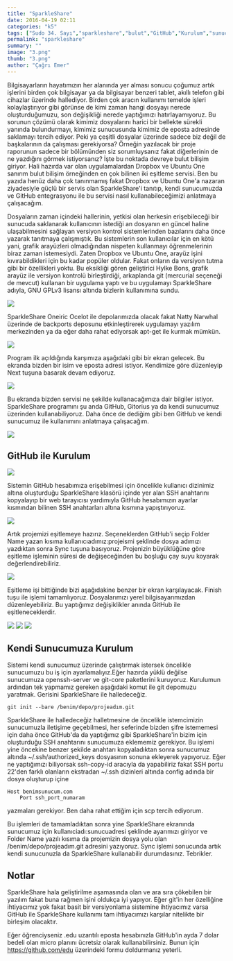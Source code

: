 ```yaml
---
title: "SparkleShare"
date: 2016-04-19 02:11
categories: "k5"
tags: ["Sudo 34. Sayı","sparkleshare","bulut","GitHub","Kurulum","sunucu"]
permalink: "sparkleshare"
summary: ""
image: "3.png"
thumb: "3.png"
author: "Çağrı Emer"
---
```


Bilgisayarların hayatımızın her alanında yer alması sonucu çoğumuz artık işlerini birden çok bilgisayar ya da bilgisayar benzeri tablet, akıllı telefon gibi cihazlar üzerinde hallediyor. Birden çok aracın kullanımı temelde işleri kolaylaştırıyor gibi görünse de kimi zaman hangi dosyayı nerede oluşturduğumuzu, son değişikliği nerede yaptığımızı hatırlayamıyoruz. Bu sorunun çözümü olarak kimimiz dosyalarını harici bir bellekte sürekli yanında bulundurmayı, kimimiz sunucusunda kimimiz de eposta adresinde saklamayı tercih ediyor. Peki ya çeşitli dosyalar üzerinde sadece biz değil de başkalarının da çalışması gerekiyorsa? Örneğin yazılacak bir proje raporunun sadece bir bölümünden siz sorumluysanız fakat diğerlerinin de ne yazdığını görmek istiyorsanız? İşte bu noktada devreye bulut bilişim giriyor. Hali hazırda var olan uygulamalardan Dropbox ve Ubuntu One sanırım bulut bilişim örneğinden en çok bilinen iki eşitleme servisi. Ben bu yazıda henüz daha çok tanınmamış fakat Dropbox ve Ubuntu One'a nazaran ziyadesiyle güçlü bir servis olan SparkleShare'i tanıtıp, kendi sunucumuzda ve GitHub entegrasyonu ile bu servisi nasıl kullanabileceğimizi anlatmaya çalışacağım.  

Dosyaların zaman içindeki hallerinin, yetkisi olan herkesin erişebileceği bir sunucuda saklanarak kullanıcının istediği an dosyanın en güncel haline ulaşabilmesini sağlayan versiyon kontrol sistemlerinden bazılarını daha önce yazarak tanıtmaya çalışmıştık. Bu sistemlerin son kullanıcılar için en kötü yani, grafik arayüzleri olmadığından nispeten kullanmayı öğrenmelerinin biraz zaman istemesiydi. Zaten Dropbox ve Ubuntu One, arayüz işini kıvırabildikleri için bu kadar popüler oldular. Fakat onların da versiyon tutma gibi bir özellikleri yoktu. Bu eksikliği gören geliştirici Hylke Bons, grafik arayüz ile versiyon kontrolü birleştirdiği, arkaplanda git (mercurial seçeneği de mevcut) kullanan bir uygulama yaptı ve bu uygulamayı SparkleShare adıyla, GNU GPLv3 lisansı altında bizlerin kullanımına sundu.

![](images/post/sparkleshare/1.png)

SparkleShare Oneiric Ocelot ile depolarımızda olacak fakat Natty Narwhal üzerinde de backports deposunu etkinleştirerek uygulamayı yazılım merkezinden ya da eğer daha rahat ediyorsak apt-get ile kurmak mümkün.

![](images/post/sparkleshare/2.png)

Program ilk açıldığında karşımıza aşağıdaki gibi bir ekran gelecek. Bu ekranda bizden bir isim ve eposta adresi istiyor. Kendimize göre düzenleyip Next tuşuna basarak devam ediyoruz.

![](images/post/sparkleshare/3.png)

Bu ekranda bizden servisi ne şekilde kullanacağımıza dair bilgiler istiyor. SparkleShare programını şu anda GitHub, Gitorius ya da kendi sunucumuz üzerinden kullanabiliyoruz. Daha önce de dediğim gibi ben GitHub ve kendi sunucumuz ile kullanımını anlatmaya çalışacağım.

![](images/post/sparkleshare/4.png)

## GitHub ile Kurulum

![](images/post/sparkleshare/5.png)

Sistemin GitHub hesabımıza erişebilmesi için öncelikle kullanıcı dizinimiz altına oluşturduğu SparkleShare klasörü içinde yer alan SSH anahtarını kopyalayıp bir web tarayıcısı yardımıyla GitHub hesabımızın ayarlar kısmından bilinen SSH anahtarları altına kısmına yapıştırıyoruz.

![](images/post/sparkleshare/6.png)

Artık projemizi eşitlemeye hazırız. Seçeneklerden GitHub'i seçip Folder Name yazan kısıma kullanıcıadımız:projeismi şeklinde dosya adımızı yazdıktan sonra Sync tuşuna basıyoruz. Projenizin büyüklüğüne göre eşitleme işleminin süresi de değişeceğinden bu boşluğu çay suyu koyarak değerlendirebiliriz.

![](images/post/sparkleshare/7.png)

Eşitleme işi bittiğinde bizi aşağıdakine benzer bir ekran karşılayacak. Finish tuşu ile işlemi tamamlıyoruz. Dosyalarımızı yerel bilgisayarımızdan düzenleyebiliriz. Bu yaptığımız değişiklikler anında GitHub ile eşitleneceklerdir.

![](images/post/sparkleshare/8.png)
![](images/post/sparkleshare/9.png)
![](images/post/sparkleshare/10.png)

## Kendi Sunucumuza Kurulum

Sistemi kendi sunucumuz üzerinde çalıştırmak istersek öncelikle sunucumuzu bu iş için ayarlamalıyız.Eğer hazırda yüklü değilse sunucumuza openssh-server ve git-core paketlerini kuruyoruz. Kurulumun ardından tek yapmamız gereken aşağıdaki komut ile git depomuzu yaratmak. Gerisini SparkleShare ile halledeceğiz.

```
git init --bare /benim/depo/projeadım.git
```

SparkleShare ile halledeceğiz halletmesine de öncelikle istemcimizin sunucumuzla iletişime geçebilmesi, her seferinde bizden şifre istememesi için daha önce GitHub'da da yaptığımız gibi SparkleShare'in bizim için oluşturduğu SSH anahtarını sunucumuza eklememiz gerekiyor. Bu işlemi yine öncekine benzer şekilde anahtarı kopyaladıktan sonra sunucumuz altında ~/.ssh/authorized_keys dosyasının sonuna ekleyerek yapıyoruz. Eğer ne yaptığımızı biliyorsak ssh-copy-id aracıyla da yapabiliriz fakat SSH portu 22'den farklı olanların ekstradan ~/.ssh dizinleri altında config adında bir dosya oluşturup içine

```
Host benimsunucum.com
	Port ssh_port_numaram
```

yazmaları gerekiyor. Ben daha rahat ettiğim için scp tercih ediyorum.

Bu işlemleri de tamamladıktan sonra yine SparkleShare ekranında sunucumuz için kullanıciadı:sunucuadresi şeklinde ayarımızı giriyor ve Folder Name yazılı kısıma da projemizin dosya yolu olan /benim/depo/projeadım.git adresini yazıyoruz. Sync işlemi sonucunda artık kendi sunucunuzla da SparkleShare kullanabilir durumdasınız. Tebrikler.

## Notlar
SparkleShare hala geliştirilme aşamasında olan ve ara sıra çökebilen bir yazılım fakat buna rağmen işini oldukça iyi yapıyor. Eğer git'in her özelliğine ihtiyacımız yok fakat basit bir versiyonlama sistemine ihtiyacımız varsa GitHub ile SparkleShare kullanımı tam ihtiyacımızı karşılar nitelikte bir birleşim olacaktır.

Eğer öğrenciyseniz .edu uzantılı eposta hesabınızla GitHub'in ayda 7 dolar bedeli olan micro planını ücretsiz olarak kullanabilirsiniz. Bunun için <https://github.com/edu> üzerindeki formu doldurmanız yeterli.
